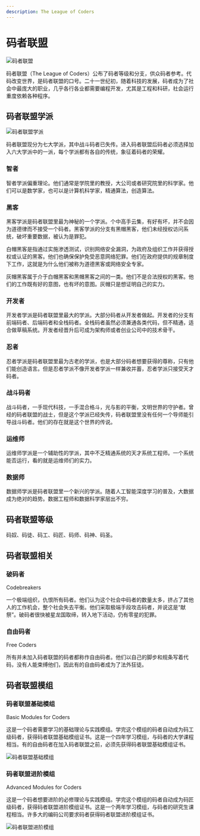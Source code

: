 ```yaml
---
description: The League of Coders
---
```


# 码者联盟

![&#x7801;&#x8005;&#x8054;&#x76DF;](../.gitbook/assets/ma-zhe-lian-meng-.jpg)

码者联盟（The League of Coders）公布了码者等级和分支，供众码者参考。代码改变世界，是码者联盟的口号。二十一世纪初，随着科技的发展，码者成为了社会中最庞大的职业，几乎各行各业都需要编程开发，尤其是工程和科研，社会运行重度依赖各种程序。

## 码者联盟学派

![&#x7801;&#x8005;&#x8054;&#x76DF;&#x5B66;&#x6D3E;](../.gitbook/assets/ma-zhe-lian-meng-xue-pai-.png)

码者联盟现分为七大学派，其中战斗码者已失传。进入码者联盟后码者必须选择加入六大学派中的一派，每个学派都有各自的传统，象征着码者的荣耀。

### 智者

智者学派偏重理论。他们通常是学院里的教授，大公司或者研究院里的科学家。他们可以是数学家，也可以是计算机科学家，精通算法，创造算法。

### 黑客

黑客学派是码者联盟里最为神秘的一个学派。个中高手云集，有好有坏，并不会因为道德律而不接受一个码者。黑客学派的分支有黑帽黑客，他们未经授权访问系统，破坏重要数据，被认为是罪犯。

白帽黑客是指通过实施渗透测试，识别网络安全漏洞，为政府及组织工作并获得授权或认证的黑客。他们也确保保护免受恶意网络犯罪。他们在政府提供的规章制度下工作，这就是为什么他们被称为道德黑客或网络安全专家。

灰帽黑客属于介于白帽黑客和黑帽黑客之间的一类。他们不是合法授权的黑客。他们的工作既有好的意图，也有坏的意图。灰帽只是想证明自己的实力。

### 开发者

开发者学派是码者联盟里最大的学派。大部分码者从开发者做起。开发者的分支有前端码者、后端码者和全栈码者。全栈码者虽然必须兼通各类代码，但不精通，适合做草稿系统。开发者经晋升后可成为架构师或者创业公司中的技术骨干。

### 忍者

忍者学派是码者联盟里最为古老的学派，也是大部分码者想要获得的尊称，只有他们能创造语言。但是忍者学派不像开发者学派一样兼收并蓄，忍者学派只接受天才码者。

### 战斗码者

战斗码者，一手现代科技，一手混合格斗，光与影的平衡，文明世界的守护者。曾经的码者联盟的战士，但是这个学派已经失传，码者联盟里没有任何一个导师能引导战斗码者。他们的存在就是这个世界的传说。

### 运维师

运维师学派是一个辅助性的学派，其中不乏精通系统的天才系统工程师。一个系统能否运行，看的就是运维师们的实力。

### 数据师

数据师学派是码者联盟里一个新兴的学派。随着人工智能深度学习的普及，大数据成为绝对的趋势。数据工程师和数据科学家层出不穷。

## 码者联盟等级

码奴、码徒、码工、码匠、码师、码神、码圣。

## **码者联盟相关**

### **破码者**

Codebreakers

一个极端组织，仇恨所有码者。他们认为这个社会中码者的数量太多，挤占了其他人的工作机会，整个社会失去平衡。他们采取极端手段攻击码者，并说这是“献祭”。破码者很快被星龙国取缔，转入地下活动，仍有零星的犯罪。

### **自由码者**

Free Coders

所有并未加入码者联盟的码者都称作自由码者。他们以自己的脚步和规条写着代码，没有人能束缚他们，因此有的自由码者成为了法外狂徒。

## 码者联盟模组

### 码者联盟基础模组

Basic Modules for Coders

这是一个码者需要学习的基础理论与实践模组。学完这个模组的码者自动成为码工级码者，获得码者联盟基础模组证书。这是一个四年学习模组，与码者的大学课程相当。有的自由码者在加入码者联盟之前，必须先获得码者联盟基础模组证书。

![&#x7801;&#x8005;&#x8054;&#x76DF;&#x57FA;&#x7840;&#x6A21;&#x7EC4;](../.gitbook/assets/ma-zhe-lian-meng-ji-chu-mo-zu-.png)

### 码者联盟进阶模组

Advanced Modules for Coders

这是一个码者想要进阶的必修理论与实践模组。学完这个模组的码者自动成为码匠级码者，获得码者联盟进阶模组证书。这是一个两年学习模组，与码者的研究生课程相当。许多大的编码公司要求码者获得码者联盟进阶模组证书。

![&#x7801;&#x8005;&#x8054;&#x76DF;&#x8FDB;&#x9636;&#x6A21;&#x7EC4;](../.gitbook/assets/ma-zhe-lian-meng-jin-jie-mo-zu-.png)

